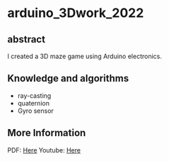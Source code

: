 # arduino_3Dwork_2022
## abstract
I created a 3D maze game using Arduino electronics.
## Knowledge and algorithms
- ray-casting
- quaternion
- Gyro sensor
## More Information
PDF: [Here](https://github.com/hiiragi589/arduino_3Dwork_2022/blob/main/MazeGame/Arudino_3Dwork.pdf)
Youtube: [Here](https://youtu.be/dz-UAxUcc2s)
